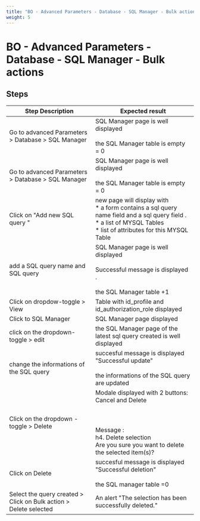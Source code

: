 ```yaml
---
title: "BO - Advanced Parameters - Database - SQL Manager - Bulk actions"
weight: 5
---
```


# BO - Advanced Parameters - Database - SQL Manager - Bulk actions
## Steps
| Step Description | Expected result |
| ----- | ----- |
| Go to advanced Parameters > Database > SQL Manager | SQL Manager page is well displayed<br><br>the SQL Manager table is empty  = 0 |
| Go to advanced Parameters > Database > SQL Manager | SQL Manager page is well displayed<br><br>the SQL Manager table is empty  = 0 |
| Click on "Add new SQL query " | new page will display with<br> * a form contains a sql query name field and a sql query field .<br> * a list of MYSQL Tables <br> * list of attributes for this MYSQL  Table |
| add a SQL query name and SQL query | SQL Manager page is well displayed<br><br>Successful message is displayed .<br><br>the SQL Manager table +1 |
| Click on dropdow-toggle > View | Table with id_profile and id_authorization_role displayed |
| Click to SQL Manager | SQL Manager page displayed |
| click on the dropdown-toggle > edit | the SQL Manager page of the latest sql query created is well displayed |
| change the informations of the SQL query | succesful message is displayed "Successful update"<br><br>the informations of the SQL query are updated |
| Click on the dropdown -toggle > Delete | Modale displayed with 2 buttons: Cancel and Delete<br><br> <br><br>Message : <br>h4. Delete selection<br>Are you sure you want to delete the selected item(s)? |
| Click on Delete | succesful message is displayed "Successful deletion"<br><br>the SQL manager table =0 |
| Select the query created > Click on Bulk action > Delete selected | An alert "The selection has been successfully deleted." |
